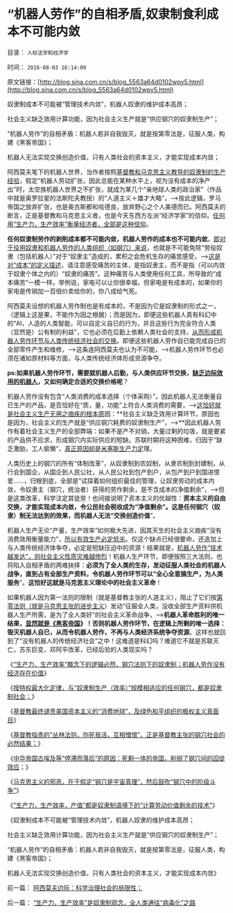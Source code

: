 # “机器人劳作”的自相矛盾,奴隶制食利成本不可能内敛

目录： `人权法学和经济学` 

时间： `2016-08-03 16:14:09` 

原文链接：[http://blog.sina.com.cn/s/blog_5563a64d0102wpv5.html](http://blog.sina.com.cn/s/blog_5563a64d0102wpv5.html)

奴隶制成本不可能被“管理技术内敛”，机器人奴隶的维护成本高昂；

社会主义缺乏效用计算功能，因为社会主义生产就是“供应钢穴的奴隶制生产”；

“机器人劳作”的自相矛盾：机器人若非自我毁灭，就是按第零法是，征服人类，构建《黑客帝国》；

机器人无法实现交换创造价值，只有人类社会的资本主义，才能实现成本内敛；

阿西莫夫笔下的机器人世界，当作者按照[基督教和马克思主义教导的奴隶制的生产经验](../../../2012/7/1/国企不能衡量自身存在的外部成本，更不可能控制社会成本.md)，假定“机器人劳动扩张，因此总能在某种水平上，视为没有成本的净产出”时，太空族机器人世界之不扩张，就成为某几个“亲地球人类的政治家”（作品中就是奥罗拉星的法斯陀夫教授）的“人道主义＋雄才大略”，——>按此逻辑，罗马帝国之放弃扩张，也是奥古斯都和哈德良，放弃野心之个人美德而已。阿西莫夫的断言，正是基督教和马克思主义者，也是今天东西方左派“经济学家”的信仰。[任何用“生产力，生产效率”衡量经济者，全部是这种信仰](../../../2015/8/5/边际定律的热力学效应，左派用“效率”偷换了“效益”的要义.md)。

**任何奴隶制劳作的剥削成本都不可能内敛，机器人劳作的成本也不可能内敛**。[即对于役用奴隶和机器人劳作的人类组织（如钢穴）来说](../../../2016/7/19/阿西莫夫推演社会主义痼疾，公有制未来的《钢穴，裸阳》.md)，也就是不可能免除“劳役奴隶（包括机器人）”对于“奴隶主”造成的，累积之会危机生存的痛苦感受，——>[这是对“成本”的定义描述](../../../2013/4/14/成本是个体利益感受的痛苦.md)，请注意感受痛苦的主体，是指奴隶主，而不是指（可以内敛于奴隶个体之内的）“奴隶的痛苦”。这种痛苦与人类使用任何工具，所导致的“成本痛苦”一模一样。举例说，家电可以让你很幸福，但家电是有成本的，如果你的家电是传销加一百倍价卖给你的，你八成给气死。

阿西莫夫设想的机器人劳作制也是有成本的，不是因为它是奴隶制的形式之一，（逻辑上这是果，不能作为因之根据）；而是因为，即便这些机器人真有科幻中的“AI，人造的人类智能，可以自定义自已的行为，并且这些行为完全符合人类（显然是）公有制的利益”，它也必须在后勤上依赖人类社会的支持，[从而形成机器人劳作环节与人类传统经济社会的交换](../../../2010/7/4/生产“总值”必须经交换才成为价值.md)。即便这些机器人劳作自已能完成自已的全部零件产生和维修，——>这条连阿西莫夫也认为不可能，——>机器人劳作环节也必须在诸如原材料等方面，与人类传统经济体形成资源争夺。

**ps:如果机器人劳作环节，需要就机器人后勤，与人类供应环节交换，[缺乏边际效用的机器人](../../../2011/2/20/经济学科学标准（边际效用＋抽象建模＋实证统计）.md)，又如何确定合适的交换价格呢**？

机器人劳作没有包含“人类消费的成本选择（个体采购）”，因此机器人无法衡量自已生产的产品，是否恰好在“质，量，功能”上符合人类消费的需要，——>[这恰好就是社会主义生产无用之痼疾的根本原](../../../2013/5/3/社会主义的痼疾，无法界定“成本与效益”的逻辑关系.md)因：**社会主义缺乏效用计算环节，原因也是因为，社会主义的生产就是“供应钢穴耗费的奴隶制生产”，——>**因此机器人劳作有着社会主义生产的全部弊端：如果不是产不对销，大量过剩的垃圾，就是要紧的产品供不应求，形成钢穴内实际供应的短缺。苏联时期将这种困难，归因于“缺乏激励，工人偷懒”，[真正原因却是米塞斯生产力定](../../../2015/1/3/米塞斯生产力定律：社会主义生产无用论.md)理。

人类历史上的钢穴的所有“体制改革”，从奴隶制到农奴制，从隶农制到封建制，从行会到国企，从国企到人民公社，从人民公社到包产到户，从包产到户到国进恨爱……，归根到底，全部是“试探着如何组织最佳的管理，让奴隶劳动的成本内敛，令奴隶主（钢穴，统治者）获得的劳作剩余，是不含成本的净值剩余”，——>但是这类改革，科学注定其徒劳！也间接说明了资本主义的优越性：**资本主义的自由交换，才能实现成本内敛，令公民社会税收成为“净值剩余”。这是任何钢穴（奴隶）制无法达到的效果，而机器人无法“交换创造价值**”。

机器人生产无论“产量，生产效率”如何极大先进，因其天生的社会主义痼疾“没有消费效用衡量能力”，[所以有效生产必定低劣](../../../2012/1/22/后进国家普遍性的信仰“傻逼工业化”.md)。仅这个缺点已经很要命，还迭加上与人类传统经济体争夺，必定是短缺压迫中的资源！结果就是，[机器人劳作“技术越发达”，则社会主义性质灾难越惨烈](../../../2011/5/1/生产力不是财富，产能过剩是巨大浪费.md)！机器人生产环节，即便按照三大法则，也将陷入自相矛盾的两难抉择：**必须为了全人类的生存，发动征服人类社会的机器人战争，直到占有全部生产资料，令机器人劳作环节可以“全心全意搞生产，为人类服务**”。**这恰好这就是马克思主义理论中的社会主义革命**！

如果机器人因为第一法则的限制（就是基督教主张的人道主义），阻止了它们按[第零法则（就是马克思主张的进步主义](../../../2016/7/3/第零法则：世界上所有的邪恶，那个不以“为人类福祉”为名？.md)）发动“征服全人类，没收全部生产资料供机器人生产所需，是为了全人类好”的社会主义革命战争，——>**机器人革命胜利的唯一结果，[显然就是《黑客帝国](../../../2016/7/20/《大城，钢穴，黑客帝国》造就体制内的“自由（空旷）恐惧症”.md)》！否则机器人劳作环节，在逻辑上所剩的唯一选择：毁灭机器人自已，从而令机器人劳作，不再与人类经济系统争夺资源**。这样也就回到了“没有机器人的传统经济社会”之中！这难道是科幻吗？难道它不就是苏联灭亡，苏东巨变，邓阿平改革，已经后验的人类现实吗？

《[“生产力，生产效率”概念下的逻辑必然，钢穴法则下的奴隶制；机器人劳作没有经济存在价值](../../../2016/8/1/机器人劳作“技术”没有经济存在价值；.md)》

《[按特权最大化定律，与“奴隶制生产（效率）”规模相适应的任何钢穴，都是奴隶制社会；](../../../2016/8/2/任何钢穴体制，无论生产力效率高低，都必定灭亡；.md)》

《[基督教最终谴责美国资本主义的“消费地球”，及绿色和平组织的极权主义真面目](../../../2016/8/2/基督教的自由（竞争）恐惧症,绿色和平组织的极权主义真面目.md)》

《[基督教指责的“丛林法则，你死我活，互相憎恨”，正是基督教主张的钢穴社会的必然结果；](../../../2016/8/2/苏联体制（钢穴）无法持续，钢穴国家间只能“N次世界大战，死剩一统”.md)》

《[中华帝国古埃及等“停滞而落后”的原因：死剩一体的帝国，削弱了钢穴间的囚徒效应](../../../2016/8/2/钢穴世界“外源性侵略基因＝短缺原理＋公有制固化”，去钢穴化的囚徒效应.md)；》

《[马克思主义的邪恶，在于假定“钢穴是宇宙真理”，然后鼓吹“钢穴中的阶级斗争”](../../../2016/8/3/市场经济去特权化，归根到底是“去钢穴化”；.md)》

《[“生产力，生产效率，产值”都是奴隶制语境下的“计算劳动价值剩余的技术”](../../../2016/8/3/“生产力，生产效率”是奴隶制观念，全人类通往“病毒化”之路.md)》

《奴隶制成本不可能被“管理技术内敛”，机器人奴隶的维护成本高昂；

社会主义缺乏效用计算功能，因为社会主义生产就是“供应钢穴的奴隶制生产”；

“机器人劳作”的自相矛盾：机器人若非自我毁灭，就是按第零法是，征服人类，构建《黑客帝国》；

机器人无法实现交换创造价值，只有人类社会的资本主义，才能实现成本内敛》

前一篇： [阿西莫夫边际：科学治理社会的局限性；](../../../2016/9/8/阿西莫夫边际：科学治理社会的局限性；.md)

后一篇： [“生产力，生产效率”是奴隶制观念，全人类通往“病毒化”之路](../../../2016/8/3/“生产力，生产效率”是奴隶制观念，全人类通往“病毒化”之路.md)

